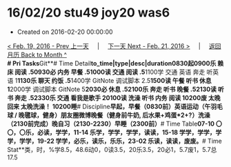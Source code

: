 # 16/02/20 stu49 joy20 was6

* Created on 2016-02-20 00:00:00

[&lt; Feb. 19, 2016 - Prev 上一天](d19.md)     \|     [下一天 Next - Feb. 21, 2016 &gt;](d21.md)     \|     [返回月历 Back to Month ^](index.md)   
**\# Pri Tasks**Git**\# Time Detail**to\_time\|type\|desc\|duration0830起0900乐 赖床 阅读 .50930必 内务 早餐 .51000读 交通 阅读 .5**1100学 交通 英语 奔走 听英语 1**1130乐 聊天 约饭 .5**1400学 GitNote 调试脚本 2.5**1500读 午餐 听书 休息 1**2000学 调试脚本 GitNote 5**2030必 休息 .52100乐 奔走 听书 晚餐 .52130读 听书 奔走 .52330乐 交通 看我是歌手 20100读 洗澡 听书 内务 阅读 10200废 太晚回来 太晚洗澡！ 10200睡**\# Discipline**早起，早餐（0830前）英语运动（午羽毛球 / 晚毽球，健身）朋友圈微博晚餐（健身前牛奶, 后水果+鸡蛋\*2+?）洗澡（2130前完成）晚自习（2130-2230）早睡（2300前）**\# Time Table**07-10 〇〇，〇乐，必读，学学，11-14 乐学，学学，学学，读读，15-18 学学，学学，学学，学学，19-22 学学，必乐，读乐，乐乐，23-02 乐读，读读，废废。**\# Time Stat**类，时，%学8.5，48.6动0，0读3.5，20乐3.5，20必1，5.7废1，5.7总17.5

